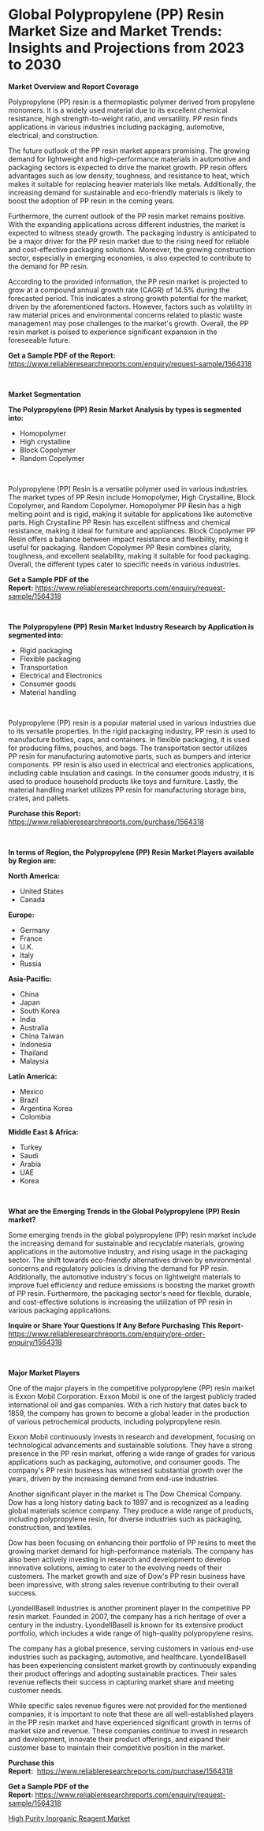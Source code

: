 <p><h1>Global Polypropylene (PP) Resin Market Size and Market Trends: Insights and Projections from 2023 to 2030</h1></p><p><strong>Market Overview and Report Coverage</strong></p>
<p><p>Polypropylene (PP) resin is a thermoplastic polymer derived from propylene monomers. It is a widely used material due to its excellent chemical resistance, high strength-to-weight ratio, and versatility. PP resin finds applications in various industries including packaging, automotive, electrical, and construction.</p><p>The future outlook of the PP resin market appears promising. The growing demand for lightweight and high-performance materials in automotive and packaging sectors is expected to drive the market growth. PP resin offers advantages such as low density, toughness, and resistance to heat, which makes it suitable for replacing heavier materials like metals. Additionally, the increasing demand for sustainable and eco-friendly materials is likely to boost the adoption of PP resin in the coming years.</p><p>Furthermore, the current outlook of the PP resin market remains positive. With the expanding applications across different industries, the market is expected to witness steady growth. The packaging industry is anticipated to be a major driver for the PP resin market due to the rising need for reliable and cost-effective packaging solutions. Moreover, the growing construction sector, especially in emerging economies, is also expected to contribute to the demand for PP resin.</p><p>According to the provided information, the PP resin market is projected to grow at a compound annual growth rate (CAGR) of 14.5% during the forecasted period. This indicates a strong growth potential for the market, driven by the aforementioned factors. However, factors such as volatility in raw material prices and environmental concerns related to plastic waste management may pose challenges to the market's growth. Overall, the PP resin market is poised to experience significant expansion in the foreseeable future.</p></p>
<p><strong>Get a Sample PDF of the Report:</strong> <a href="https://www.reliableresearchreports.com/enquiry/request-sample/1564318">https://www.reliableresearchreports.com/enquiry/request-sample/1564318</a></p>
<p>&nbsp;</p>
<p><strong>Market Segmentation</strong></p>
<p><strong>The Polypropylene (PP) Resin Market Analysis by types is segmented into:</strong></p>
<p><ul><li>Homopolymer</li><li>High crystalline</li><li>Block Copolymer</li><li>Random Copolymer</li></ul></p>
<p>&nbsp;</p>
<p><p>Polypropylene (PP) Resin is a versatile polymer used in various industries. The market types of PP Resin include Homopolymer, High Crystalline, Block Copolymer, and Random Copolymer. Homopolymer PP Resin has a high melting point and is rigid, making it suitable for applications like automotive parts. High Crystalline PP Resin has excellent stiffness and chemical resistance, making it ideal for furniture and appliances. Block Copolymer PP Resin offers a balance between impact resistance and flexibility, making it useful for packaging. Random Copolymer PP Resin combines clarity, toughness, and excellent sealability, making it suitable for food packaging. Overall, the different types cater to specific needs in various industries.</p></p>
<p><strong>Get a Sample PDF of the Report:</strong>&nbsp;<a href="https://www.reliableresearchreports.com/enquiry/request-sample/1564318">https://www.reliableresearchreports.com/enquiry/request-sample/1564318</a></p>
<p>&nbsp;</p>
<p><strong>The Polypropylene (PP) Resin Market Industry Research by Application is segmented into:</strong></p>
<p><ul><li>Rigid packaging</li><li>Flexible packaging</li><li>Transportation</li><li>Electrical and Electronics</li><li>Consumer goods</li><li>Material handling</li></ul></p>
<p>&nbsp;</p>
<p><p>Polypropylene (PP) resin is a popular material used in various industries due to its versatile properties. In the rigid packaging industry, PP resin is used to manufacture bottles, caps, and containers. In flexible packaging, it is used for producing films, pouches, and bags. The transportation sector utilizes PP resin for manufacturing automotive parts, such as bumpers and interior components. PP resin is also used in electrical and electronics applications, including cable insulation and casings. In the consumer goods industry, it is used to produce household products like toys and furniture. Lastly, the material handling market utilizes PP resin for manufacturing storage bins, crates, and pallets.</p></p>
<p><strong>Purchase this Report:</strong>&nbsp; <a href="https://www.reliableresearchreports.com/purchase/1564318">https://www.reliableresearchreports.com/purchase/1564318</a></p>
<p>&nbsp;</p>
<p><strong>In terms of Region, the Polypropylene (PP) Resin Market Players available by Region are:</strong></p>
<p>
    <p> <strong> North America: </strong>
        <ul>
            <li>United States</li>
            <li>Canada</li>
        </ul>
        </p> 
    <p> <strong> Europe: </strong>
        <ul>
            <li>Germany</li>
            <li>France</li>
            <li>U.K.</li>
            <li>Italy</li>
            <li>Russia</li>
        </ul>
        </p> 
    <p> <strong> Asia-Pacific: </strong>
        <ul>
            <li>China</li>
            <li>Japan</li>
            <li>South Korea</li>
            <li>India</li>
            <li>Australia</li>
            <li>China Taiwan</li>
            <li>Indonesia</li>
            <li>Thailand</li>
            <li>Malaysia</li>
        </ul>
        </p> 
    <p> <strong> Latin America: </strong>
        <ul>
            <li>Mexico</li>
            <li>Brazil</li>
            <li>Argentina Korea</li>
            <li>Colombia</li>
        </ul>
        </p> 
    <p> <strong> Middle East & Africa: </strong>
        <ul>
            <li>Turkey</li>
            <li>Saudi</li>
            <li>Arabia</li>
            <li>UAE</li>
            <li>Korea</li>
        </ul>
    </p>
    </p>
<p>&nbsp;</p>
<p><strong>What are the Emerging Trends in the Global Polypropylene (PP) Resin market?</strong></p>
<p><p>Some emerging trends in the global polypropylene (PP) resin market include the increasing demand for sustainable and recyclable materials, growing applications in the automotive industry, and rising usage in the packaging sector. The shift towards eco-friendly alternatives driven by environmental concerns and regulatory policies is driving the demand for PP resin. Additionally, the automotive industry's focus on lightweight materials to improve fuel efficiency and reduce emissions is boosting the market growth of PP resin. Furthermore, the packaging sector's need for flexible, durable, and cost-effective solutions is increasing the utilization of PP resin in various packaging applications.</p></p>
<p><strong>Inquire or Share Your Questions If Any Before Purchasing This Report</strong>- <a href="https://www.reliableresearchreports.com/enquiry/pre-order-enquiry/1564318">https://www.reliableresearchreports.com/enquiry/pre-order-enquiry/1564318</a></p>
<p>&nbsp;</p>
<p><strong>Major Market Players</strong></p>
<p><p>One of the major players in the competitive polypropylene (PP) resin market is Exxon Mobil Corporation. Exxon Mobil is one of the largest publicly traded international oil and gas companies. With a rich history that dates back to 1859, the company has grown to become a global leader in the production of various petrochemical products, including polypropylene resin.</p><p>Exxon Mobil continuously invests in research and development, focusing on technological advancements and sustainable solutions. They have a strong presence in the PP resin market, offering a wide range of grades for various applications such as packaging, automotive, and consumer goods. The company's PP resin business has witnessed substantial growth over the years, driven by the increasing demand from end-use industries.</p><p>Another significant player in the market is The Dow Chemical Company. Dow has a long history dating back to 1897 and is recognized as a leading global materials science company. They produce a wide range of products, including polypropylene resin, for diverse industries such as packaging, construction, and textiles.</p><p>Dow has been focusing on enhancing their portfolio of PP resins to meet the growing market demand for high-performance materials. The company has also been actively investing in research and development to develop innovative solutions, aiming to cater to the evolving needs of their customers. The market growth and size of Dow's PP resin business have been impressive, with strong sales revenue contributing to their overall success.</p><p>LyondellBasell Industries is another prominent player in the competitive PP resin market. Founded in 2007, the company has a rich heritage of over a century in the industry. LyondellBasell is known for its extensive product portfolio, which includes a wide range of high-quality polypropylene resins.</p><p>The company has a global presence, serving customers in various end-use industries such as packaging, automotive, and healthcare. LyondellBasell has been experiencing consistent market growth by continuously expanding their product offerings and adopting sustainable practices. Their sales revenue reflects their success in capturing market share and meeting customer needs.</p><p>While specific sales revenue figures were not provided for the mentioned companies, it is important to note that these are all well-established players in the PP resin market and have experienced significant growth in terms of market size and revenue. These companies continue to invest in research and development, innovate their product offerings, and expand their customer base to maintain their competitive position in the market.</p></p>
<p><strong>Purchase this Report:</strong>&nbsp;&nbsp;<a href="https://www.reliableresearchreports.com/purchase/1564318">https://www.reliableresearchreports.com/purchase/1564318</a></p>
<p></p>
<p><strong>Get a Sample PDF of the Report:</strong>&nbsp;<a href="https://www.reliableresearchreports.com/enquiry/request-sample/1564318">https://www.reliableresearchreports.com/enquiry/request-sample/1564318</a></p>
<p><p><a href="https://github.com/CliffMedina6/Market-Research-Report-List-2/blob/main/high-purity-inorganic-reagent-market.md">High Purity Inorganic Reagent Market</a></p></p>